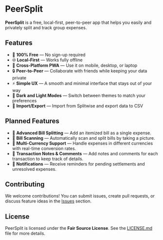 # PeerSplit

**PeerSplit** is a free, local-first, peer-to-peer app that helps you easily and privately split and track group expenses.

## Features

- 💯 **100% Free** — No sign-up required
- 🌐 **Local-First** — Works fully offline
- 📱 **Cross-Platform PWA** — Use it on mobile, desktop, or laptop
- 🔒 **Peer-to-Peer** — Collaborate with friends while keeping your data private
- ⚡ **Simple UX** — A smooth and minimal interface that stays out of your way
- 🌙 **Dark and Light Modes** — Switch between themes to match your preferences
- 🔄 **Import/Export** — Import from Splitwise and export data to CSV

## Planned Features

- 🔢 **Advanced Bill Splitting** — Add an itemized bill as a single expense.
- 🧾 **Bill Scanning** — Automatically scan and split bills by taking a picture.
- 💱 **Multi-Currency Support** — Handle expenses in different currencies with real-time conversion rates.
- 📝 **Transaction Notes & Comments** — Add notes and comments for each transaction to keep track of details.
- 🔔 **Notifications** — Receive reminders for pending settlements and unresolved expenses.

## Contributing

We welcome contributions! You can submit issues, create pull requests, or discuss feature ideas in the [Issues](https://github.com/tanayvk/peersplit/issues) section.

## License

PeerSplit is licensed under the **Fair Source License**. See the [LICENSE.md](./LICENSE.md) file for more details.
